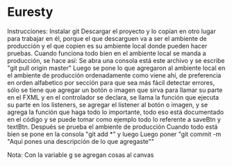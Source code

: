 # Euresty
Instrucciones:
Instalar git
Descargar el proyecto y lo copían en otro lugar para trabajar en él, porque el que descarguen va a ser el ambiente de producción y el que copien es su ambiente local donde pueden hacer pruebas.
Cuando funciona todo bien en el ambiente local se manda a producción, se hace así:
Se abra una consola está este archivo y se escribe "git pull origin master"
Luego se pone lo que agregaron al ambiente local en el ambiente de producción ordenadamente como viene ahí, de preferencia en orden alfabetico por sección para que sea más fácil detectar errores, sólo se tiene que agregar un botón o imagen que sirva para llamar su parte en el FXML y en el controlador se declara, se llama la función que ejecuta su parte en los listeners, se agregar el listener al botón o imagen, y se agrega la función que haga todo lo importante, todo eso está documentado en el código y se puede tomar como ejemplo todo lo referente a saveBtn y textBtn.
Después se prueba el ambiente de producción
Cuando todo está bien se pone en la consola "git add *" y luego Luego poner "git commit -m "Aquí pones una descripción de lo que agregaste""

Nota: Con la variable g se agregan cosas al canvas
